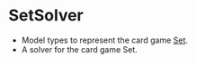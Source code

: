 # SetSolver

- Model types to represent the card game [Set](https://en.wikipedia.org/wiki/Set_%28card_game%29).
- A solver for the card game Set.
